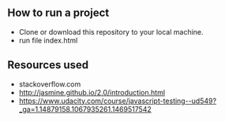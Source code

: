 ## How to run a project
- Clone or download this repository to your local machine.
- run file index.html

## Resources used
- stackoverflow.com
- http://jasmine.github.io/2.0/introduction.html
- https://www.udacity.com/course/javascript-testing--ud549?_ga=1.14879158.1067935261.1469517542 
